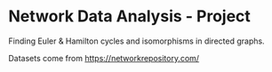 # Network Data Analysis - Project

Finding Euler & Hamilton cycles and isomorphisms in directed graphs.

Datasets come from https://networkrepository.com/
